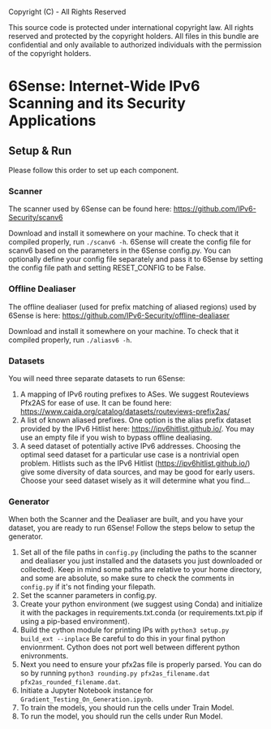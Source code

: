 Copyright (C)  - All Rights Reserved

This source code is protected under international copyright law.  All rights
reserved and protected by the copyright holders.  All files in this bundle are
confidential and only available to authorized individuals with the permission
of the copyright holders.  

# 6Sense: Internet-Wide IPv6 Scanning and its Security Applications

## Setup & Run

Please follow this order to set up each component.

### Scanner

The scanner used by 6Sense can be found here: https://github.com/IPv6-Security/scanv6

Download and install it somewhere on your machine. To check that it compiled properly, run `./scanv6 -h`. 6Sense will create the config file for scanv6 based on the parameters in the 6Sense config.py. You can optionally define your config file separately and pass it to 6Sense by setting the config file path and setting RESET_CONFIG to be False. 

### Offline Dealiaser

The offline dealiaser (used for prefix matching of aliased regions) used by 6Sense is here: https://github.com/IPv6-Security/offline-dealiaser

Download and install it somewhere on your machine. To check that it compiled properly, run `./aliasv6 -h`.

### Datasets
You will need three separate datasets to run 6Sense:

1. A mapping of IPv6 routing prefixes to ASes. We suggest Routeviews Pfx2AS for ease of use. It can be found here: https://www.caida.org/catalog/datasets/routeviews-prefix2as/
2. A list of known aliased prefixes. One option is the alias prefix dataset provided by the IPv6 Hitlist here: https://ipv6hitlist.github.io/. You may use an empty file if you wish to bypass offline dealiasing. 
3. A seed dataset of potentially active IPv6 addresses. Choosing the optimal seed dataset for a particular use case is a nontrivial open problem. Hitlists such as the IPv6 Hitlist (https://ipv6hitlist.github.io/) give some diversity of data sources, and may be good for early users. Choose your seed dataset wisely as it will determine what you find...


### Generator

When both the Scanner and the Dealiaser are built, and you have your dataset, you are ready to run 6Sense! Follow the steps below to setup the generator.

1. Set all of the file paths in `config.py` (including the paths to the scanner and dealiaser you just installed and the datasets you just downloaded or collected). Keep in mind some paths are relative to your home directory, and some are absolute, so make sure to check the comments in `config.py` if it's not finding your filepath.
2. Set the scanner parameters in config.py. 
3. Create your python environment (we suggest using Conda) and initialize it with the packages in requirements.txt.conda (or requirements.txt.pip if using a pip-based environment).
4. Build the cython module for printing IPs with  `python3 setup.py build_ext --inplace` Be careful to do this in your final python envionrment. Cython does not port well between different python enivronments. 
5. Next you need to ensure your pfx2as file is properly parsed. You can do so by running `python3 rounding.py pfx2as_filename.dat pfx2as_rounded_filename.dat`.
6. Initiate a Jupyter Notebook instance for `Gradient_Testing_On_Generation.ipynb`.
7. To train the models, you should run the cells under Train Model.
78. To run the model, you should run the cells under Run Model.
